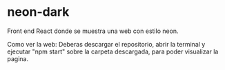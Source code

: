 # neon-dark
Front end React donde se muestra una web con estilo neon.

Como ver la web: Deberas descargar el repositorio, abrir la terminal y ejecutar "npm start" sobre la carpeta descargada, para poder visualizar la pagina.
